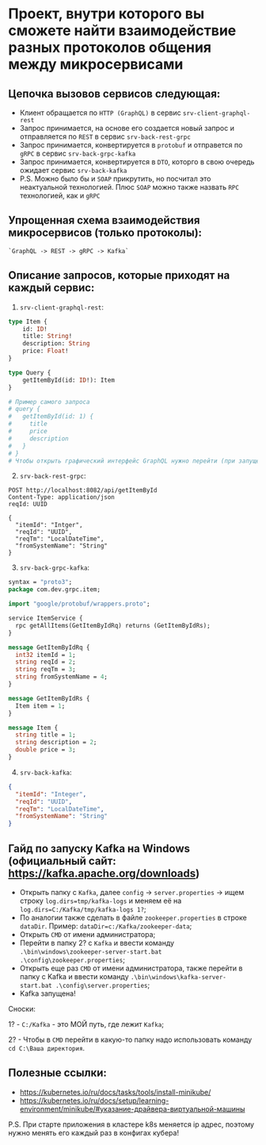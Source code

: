 # Проект, внутри которого вы сможете найти взаимодействие разных протоколов общения между микросервисами

## Цепочка вызовов сервисов следующая:

* Клиент обращается по `HTTP (GraphQL)` в сервис `srv-client-graphql-rest`
* Запрос принимается, на основе его создается новый запрос и отправляется по `REST` в
  сервис `srv-back-rest-grpc`
* Запрос принимается, конвертируется в `protobuf` и отправется по `gRPC` в сервис `srv-back-grpc-kafka`
* Запрос принимается, конвертируется в `DTO`, которго в свою очередь ожидает сервис `srv-back-kafka`
* P.S. Можно было бы и `SOAP` прикрутить, но посчитал это неактуальной технологией. Плюс `SOAP` можно также
  назвать `RPC` технологией, как и `gRPC`

## Упрощенная схема взаимодействия микросервисов (только протоколы):

    `GraphQL -> REST -> gRPC -> Kafka`

## Описание запросов, которые приходят на каждый сервис:

1. `srv-client-graphql-rest`:

```graphql
type Item {
    id: ID!
    title: String!
    description: String
    price: Float!
}

type Query {
    getItemById(id: ID!): Item
}

# Пример самого запроса
# query {
#   getItemById(id: 1) {
#     title
#     price
#     description
#   }
# }
# Чтобы открыть графический интерфейс GraphQL нужно перейти (при запущенном приложении) по ссылке http://localhost:8081/graphiql (хост и порт свои указываем)
```

2. `srv-back-rest-grpc`:

```http request
POST http://localhost:8082/api/getItemById
Content-Type: application/json
reqId: UUID

{
  "itemId": "Intger",
  "reqId": "UUID",
  "reqTm": "LocalDateTime",
  "fromSystemName": "String"
}
```

3. `srv-back-grpc-kafka`:

```protobuf
syntax = "proto3";
package com.dev.grpc.item;

import "google/protobuf/wrappers.proto";

service ItemService {
  rpc getAllItems(GetItemByIdRq) returns (GetItemByIdRs);
}

message GetItemByIdRq {
  int32 itemId = 1;
  string reqId = 2;
  string reqTm = 3;
  string fromSystemName = 4;
}

message GetItemByIdRs {
  Item item = 1;
}

message Item {
  string title = 1;
  string description = 2;
  double price = 3;
}
```

4. `srv-back-kafka`:

```json
{
  "itemId": "Integer",
  "reqId": "UUID",
  "reqTm": "LocalDateTime",
  "fromSystemName": "String"
}
```

## Гайд по запуску Kafka на Windows (официальный сайт: https://kafka.apache.org/downloads)

* Открыть папку с `Kafka`, далее `config` -> `server.properties` -> ищем строку `log.dirs=tmp/kafka-logs` и меняем её на `log.dirs=C:/Kafka/tmp/kafka-logs 1?`;
* По аналогии также сделать в файле `zookeeper.properties` в строке `dataDir`. Пример: `dataDir=c:/Kafka/zookeeper-data`;
* Открыть `CMD` от имени администратора;
* Перейти в папку 2? с `Kafka` и ввести команду `.\bin\windows\zookeeper-server-start.bat .\config\zookeeper.properties`;
* Открыть еще раз `CMD` от имени администратора, также перейти в папку с Kafka и ввести команду `.\bin\windows\kafka-server-start.bat .\config\server.properties`;
* Kafka запущена!

Сноски:

1? - `C:/Kafka` - это МОЙ путь, где лежит `Kafka`;

2? - Чтобы в `CMD` перейти в какую-то папку надо использовать команду `cd C:\Ваша директория`.

## Полезные ссылки:
* https://kubernetes.io/ru/docs/tasks/tools/install-minikube/
* https://kubernetes.io/ru/docs/setup/learning-environment/minikube/#указание-драйвера-виртуальной-машины

P.S. При старте приложения в кластере k8s меняется ip адрес, поэтому нужно менять его каждый раз в конфигах кубера!
